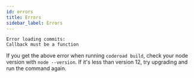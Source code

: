 ```yaml
---
id: errors
title: Errors
sidebar_label: Errors
---
```


```shell
Error loading commits:
Callback must be a function
```

If you get the above error when running `coderoad build`, check your node version with `node --version`. If it's less than version 12, try upgrading and run the command again.
